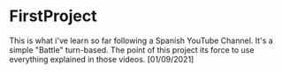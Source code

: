 # FirstProject
This is what i've learn so far following a Spanish YouTube Channel.
It's a simple "Battle" turn-based.
The point of this project its force to use everything explained in those videos.
[01/09/2021]
